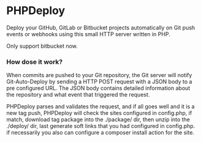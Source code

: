 # PHPDeploy
Deploy your GitHub, GitLab or Bitbucket projects automatically on Git push events or webhooks using this small HTTP server written in PHP.

Only support bitbucket now.

### How dose it work?
When commits are pushed to your Git repository, the Git server will notify Git-Auto-Deploy by sending a HTTP POST request with a JSON body to a pre configured URL. The JSON body contains detailed information about the repository and what event that triggered the request. 

PHPDeploy parses and validates the request, and if all goes well and it is a new tag push, PHPDeploy will check the sites configured in config.php, if match, download tag package into the ./package/ dir, then unzip into the ./deploy/ dir, last generate soft links that you had configured in config.php. if necessarily you also can configure a composer install action for the site.
